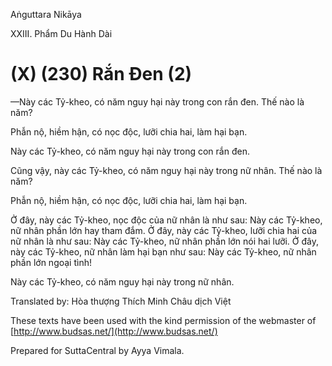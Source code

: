  

Aṅguttara Nikāya

XXIII. Phẩm Du Hành Dài

# (X) (230) Rắn Ðen (2)

—Này các Tỷ-kheo, có năm nguy hại này trong con rắn đen. Thế nào là năm?

Phẫn nộ, hiềm hận, có nọc độc, lưỡi chia hai, làm hại bạn.

Này các Tỷ-kheo, có năm nguy hại này trong con rắn đen.

Cũng vậy, này các Tỷ-kheo, có năm nguy hại này trong nữ nhân. Thế nào là năm?

Phẫn nộ, hiềm hận, có nọc độc, lưỡi chia hai, làm hại bạn.

Ở đây, này các Tỷ-kheo, nọc độc của nữ nhân là như sau: Này các Tỷ-kheo, nữ nhân phần lớn hay tham đắm. Ở đây, này các Tỷ-kheo, lưỡi chia hai của nữ nhân là như sau: Này các Tỷ-kheo, nữ nhân phần lớn nói hai lưỡi. Ở đây, này các Tỷ-kheo, nữ nhân làm hại bạn như sau: Này các Tỷ-kheo, nữ nhân phần lớn ngoại tình!

Này các Tỷ-kheo, có năm nguy hại này trong nữ nhân.

Translated by: Hòa thượng Thích Minh Châu dịch Việt

These texts have been used with the kind permission of the webmaster of [http://www.budsas.net/](http://www.budsas.net/)

Prepared for SuttaCentral by Ayya Vimala.